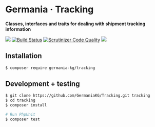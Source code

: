 # Germania · Tracking

**Classes, interfaces and traits for dealing with shipment tracking information**

![](https://img.shields.io/packagist/php-v/germania-kg/tracking.svg)
[![Build Status](https://travis-ci.org/GermaniaKG/Tracking.svg?branch=master)](https://travis-ci.org/GermaniaKG/Tracking)
[![Scrutinizer Code Quality](https://scrutinizer-ci.com/g/GermaniaKG/Tracking/badges/quality-score.png?b=master)](https://scrutinizer-ci.com/g/GermaniaKG/Tracking/?branch=master)
![](https://img.shields.io/scrutinizer/coverage/g/germaniakg/tracking.svg)

## Installation

```bash
$ composer require germania-kg/tracking
```



## Development + testing

```bash
$ git clone https://github.com/GermaniaKG/Tracking.git tracking
$ cd tracking
$ composer install

# Run PhpUnit
$ composer test
```

